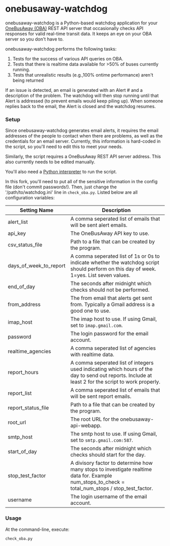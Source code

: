 onebusaway-watchdog
===================

onebusaway-watchdog is a Python-based watchdog application for your [OneBusAway (OBA)](http://onebusaway.org/) REST API server that 
occasionally checks API responses for valid real-time transit data.  It keeps an eye on your OBA server
so you don't have to.

onebusaway-watchdog performs the following tasks:

1.  Tests for the success of various API queries on OBA.
2.  Tests that there is realtime data available for >50% of buses currently running.
3.  Tests that unrealistic results (e.g.,100% ontime performance) aren't being returned

If an issue is detected, an email is generated with an Alert # and a description of the problem.
The watchdog will then stop running until that Alert is addressed (to prevent emails would keep piling up).
When someone replies back to the email, the Alert is closed and the watchdog resumes.

### Setup
Since onebusaway-watchdog generates email alerts, it requires the email addresses of the people
to contact when there are problems, as well as the credentials for an email server.  Currently,
this information is hard-coded in the script, so you'll need to edit this to meet your needs.

Similarly, the script requires a OneBusAway REST API server address.  This also currently needs
to be edited manually.

You'll also need a [Python interpreter](http://www.python.org/getit/) to run the script.

In this fork, you'll need to put all of the sensitive information in the config file (don't commit passwords!).  Then, just change the '/path/to/watchdog.ini' line in `check_oba.py`.  Listed below are all configuration variables:

| Setting Name | Description |
| --- | --- |
| alert_list | A comma seperated list of emails that will be sent alert emails. |
| api_key | The OneBusAway API key to use. |
| csv_status_file | Path to a file that can be created by the program. |
| days_of_week_to_report | A comma seperated list of 1s or 0s to indicate whether the watchdog script should perform on this day of week.  1=yes. List seven values. |
| end_of_day | The seconds after midnight which checks should not be performed. |
| from_address | The from email that alerts get sent from.  Typically a Gmail address is a good one to use. |
| imap_host | The imap host to use.  If using Gmail, set to `imap.gmail.com`. |
| password | The login password for the email account. |
| realtime_agencies | A comma seperated list of agencies with realtime data. |
| report_hours | A comma seperated list of integers used indicating which hours of the day to send out reports.  Include at least 2 for the script to work properly. |
| report_list | A comma seperated list of emails that will be sent report emails. |
| report_status_file | Path to a file that can be created by the program. |
| root_url | The root URL for the onebusaway-api-webapp. |
| smtp_host | The smtp host to use.  If using Gmail, set to `smtp.gmail.com:587`. |
| start_of_day | The seconds after midnight which checks should start for the day. |
| stop_test_factor | A divisory factor to determine how many stops to investigate realtime data for.  Example num_stops_to_check = total_num_stops / stop_test_factor. |
| username | The login username of the email account. |

### Usage

At the command-line, execute:

`check_oba.py`
